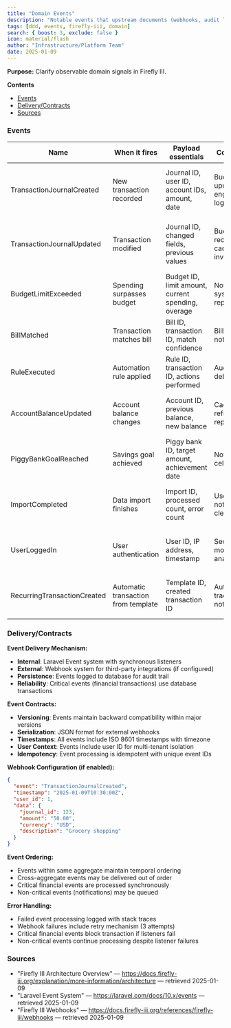 ```yaml
---
title: "Domain Events"
description: "Notable events that upstream documents (webhooks, audit logs, callbacks)."
tags: [ddd, events, firefly-iii, domain]
search: { boost: 3, exclude: false }
icon: material/flash
author: "Infrastructure/Platform Team"
date: 2025-01-09
---
```


**Purpose:** Clarify observable domain signals in Firefly III.

**Contents**
- [Events](#events)
- [Delivery/Contracts](#deliverycontracts)
- [Sources](#sources)

### Events

| Name | When it fires | Payload essentials | Consumers | Source |
|------|----------------|--------------------|-----------|--------|
| TransactionJournalCreated | New transaction recorded | Journal ID, user ID, account IDs, amount, date | Budget update, rule engine, audit log | "Laravel Events" — https://docs.firefly-iii.org/explanation/more-information/architecture — retrieved 2025-01-09 |
| TransactionJournalUpdated | Transaction modified | Journal ID, changed fields, previous values | Budget recalculation, cache invalidation | "Transaction Updates" — https://docs.firefly-iii.org/explanation/more-information/architecture — retrieved 2025-01-09 |
| BudgetLimitExceeded | Spending surpasses budget | Budget ID, limit amount, current spending, overage | Notification system, reporting | "Budget Events" — https://docs.firefly-iii.org/concepts/budgets — retrieved 2025-01-09 |
| BillMatched | Transaction matches bill | Bill ID, transaction ID, match confidence | Bill tracking, notifications | "Bill Processing" — https://docs.firefly-iii.org/concepts/bills — retrieved 2025-01-09 |
| RuleExecuted | Automation rule applied | Rule ID, transaction ID, actions performed | Audit trail, debugging | "Rule Execution" — https://docs.firefly-iii.org/concepts/rules — retrieved 2025-01-09 |
| AccountBalanceUpdated | Account balance changes | Account ID, previous balance, new balance | Cache refresh, reporting | "Account Events" — https://docs.firefly-iii.org/concepts/accounts — retrieved 2025-01-09 |
| PiggyBankGoalReached | Savings goal achieved | Piggy bank ID, target amount, achievement date | Notifications, celebrations | "Piggy Bank Events" — https://docs.firefly-iii.org/concepts/piggy-banks — retrieved 2025-01-09 |
| ImportCompleted | Data import finishes | Import ID, processed count, error count | User notification, cleanup | "Import Process" — https://docs.firefly-iii.org/how-to/firefly-iii/importing-data — retrieved 2025-01-09 |
| UserLoggedIn | User authentication | User ID, IP address, timestamp | Security monitoring, analytics | "User Events" — https://docs.firefly-iii.org/explanation/more-information/security — retrieved 2025-01-09 |
| RecurringTransactionCreated | Automatic transaction from template | Template ID, created transaction ID | Automation tracking, notifications | "Recurring Transactions" — https://docs.firefly-iii.org/concepts/recurring — retrieved 2025-01-09 |

### Delivery/Contracts

**Event Delivery Mechanism:**
- **Internal**: Laravel Event system with synchronous listeners
- **External**: Webhook system for third-party integrations (if configured)
- **Persistence**: Events logged to database for audit trail
- **Reliability**: Critical events (financial transactions) use database transactions

**Event Contracts:**
- **Versioning**: Events maintain backward compatibility within major versions
- **Serialization**: JSON format for external webhooks
- **Timestamps**: All events include ISO 8601 timestamps with timezone
- **User Context**: Events include user ID for multi-tenant isolation
- **Idempotency**: Event processing is idempotent with unique event IDs

**Webhook Configuration (if enabled):**
```json
{
  "event": "TransactionJournalCreated",
  "timestamp": "2025-01-09T10:30:00Z",
  "user_id": 1,
  "data": {
    "journal_id": 123,
    "amount": "50.00",
    "currency": "USD",
    "description": "Grocery shopping"
  }
}
```

**Event Ordering:**
- Events within same aggregate maintain temporal ordering
- Cross-aggregate events may be delivered out of order
- Critical financial events are processed synchronously
- Non-critical events (notifications) may be queued

**Error Handling:**
- Failed event processing logged with stack traces
- Webhook failures include retry mechanism (3 attempts)
- Critical financial events block transaction if listeners fail
- Non-critical events continue processing despite listener failures

### Sources
- "Firefly III Architecture Overview" — https://docs.firefly-iii.org/explanation/more-information/architecture — retrieved 2025-01-09
- "Laravel Event System" — https://laravel.com/docs/10.x/events — retrieved 2025-01-09
- "Firefly III Webhooks" — https://docs.firefly-iii.org/references/firefly-iii/webhooks — retrieved 2025-01-09

<!-- ai-docs-metadata
{"last_audit":"2025-01-09","fingerprints":{"sources":{"https://docs.firefly-iii.org/explanation/more-information/architecture":"sha256:pending","https://laravel.com/docs/10.x/events":"sha256:pending","https://docs.firefly-iii.org/references/firefly-iii/webhooks":"sha256:pending"},"sections":{"domain-events":"sha256:pending"}}}
-->